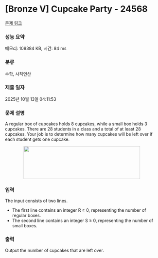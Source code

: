 # [Bronze V] Cupcake Party - 24568 

[문제 링크](https://www.acmicpc.net/problem/24568) 

### 성능 요약

메모리: 108384 KB, 시간: 84 ms

### 분류

수학, 사칙연산

### 제출 일자

2025년 10월 13일 04:11:53

### 문제 설명

<p>A regular box of cupcakes holds 8 cupcakes, while a small box holds 3 cupcakes. There are 28 students in a class and a total of at least 28 cupcakes. Your job is to determine how many cupcakes will be left over if each student gets one cupcake.</p>

<p style="text-align: center;"><img alt="" src="https://upload.acmicpc.net/8ade8b89-bc7a-4438-a7fe-dad6f604a66d/-/preview/" style="width: 383px; height: 108px;"></p>

### 입력 

 <p>The input consists of two lines.</p>

<ul>
	<li>The first line contains an integer R ≥ 0, representing the number of regular boxes.</li>
	<li>The second line contains an integer S ≥ 0, representing the number of small boxes.</li>
</ul>

### 출력 

 <p>Output the number of cupcakes that are left over.</p>

